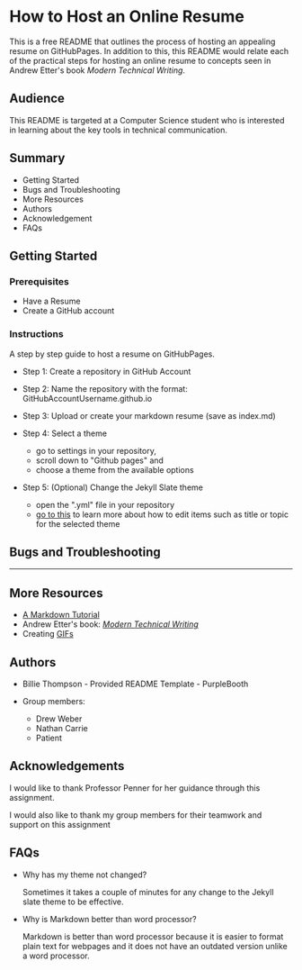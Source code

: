 # How to Host an Online Resume

This is a free README that outlines the process of hosting an appealing resume on GitHubPages. In addition to this, this README would relate each of the practical steps for hosting an online resume to concepts seen in Andrew Etter's book _Modern Technical Writing_.

## Audience

This README is targeted at a Computer Science student who is interested in learning about the key tools in technical communication.

## Summary

- Getting Started
- Bugs and Troubleshooting
- More Resources
- Authors
- Acknowledgement
- FAQs

## Getting Started

### Prerequisites
- Have a Resume
- Create a GitHub account

### Instructions
A step by step guide to host a resume on GitHubPages.

- Step 1: Create a repository in GitHub Account

- Step 2: Name the repository with the format: GitHubAccountUsername.github.io

- Step 3: Upload or create your markdown resume (save as index.md) 

- Step 4: Select a theme
   - go to settings in your repository,
   - scroll down to "Github pages" and
   - choose a theme from the available options

- Step 5: (Optional) Change the Jekyll Slate theme
   - open the ".yml" file in your repository
   - [go to this](https://irvandi.github.io/gEdit/#usage) to learn more about how to edit items  such as title or topic for the selected theme

## Bugs and Troubleshooting
---------------

## More Resources

- [A Markdown Tutorial](https://www.markdowntutorial.com/)
- Andrew Etter's book: [_Modern Technical Writing_](https://www.amazon.ca/Modern-Technical-Writing-Introduction-Documentation-ebook/dp/B01A2QL9SS)
- Creating [GIFs](https://github.com/matiassingers/awesome-readme)

## Authors

- Billie Thompson - Provided README Template - PurpleBooth

- Group members:
  - Drew Weber
  - Nathan Carrie
  - Patient

## Acknowledgements

I would like to thank Professor Penner for her guidance through this assignment.

I would also like to thank my group members for their teamwork and support on this assignment

## FAQs

- Why has my theme not changed?

   Sometimes it takes a couple of minutes for any change to the Jekyll slate theme to be effective.
   
- Why is Markdown better than word processor?
   
   Markdown is better than word processor because it is easier to format plain text for webpages and it does not have an outdated version unlike a word processor.
